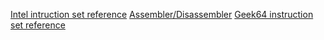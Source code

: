 [Intel intruction set reference](https://cdrdv2.intel.com/v1/dl/getContent/671110)
[Assembler/Disassembler](https://defuse.ca/online-x86-assembler.htm)
[Geek64 instruction set reference](http://ref.x86asm.net/geek64.html)
